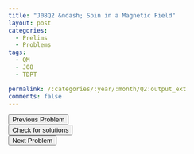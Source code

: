 ```yaml
---
title: "J08Q2 &ndash; Spin in a Magnetic Field"
layout: post
categories:
  - Prelims
  - Problems
tags:
  - QM
  - J08
  - TDPT

permalink: /:categories/:year/:month/Q2:output_ext
comments: false
---
```

<object data="2008J2Q.pdf" type="application/pdf" width="100%" height="500"></object>

<div class='navbar'>
	<div float='left'><button onclick="window.location='Q1.html'" >Previous Problem</button></div>
	<div float='center'><button onclick="window.location='https://princetonprelim.com/prelim/20/'">Check for solutions</button></div>
	<div float='right'><button onclick="window.location='Q3.html'" > Next Problem</button></div>
</div>
